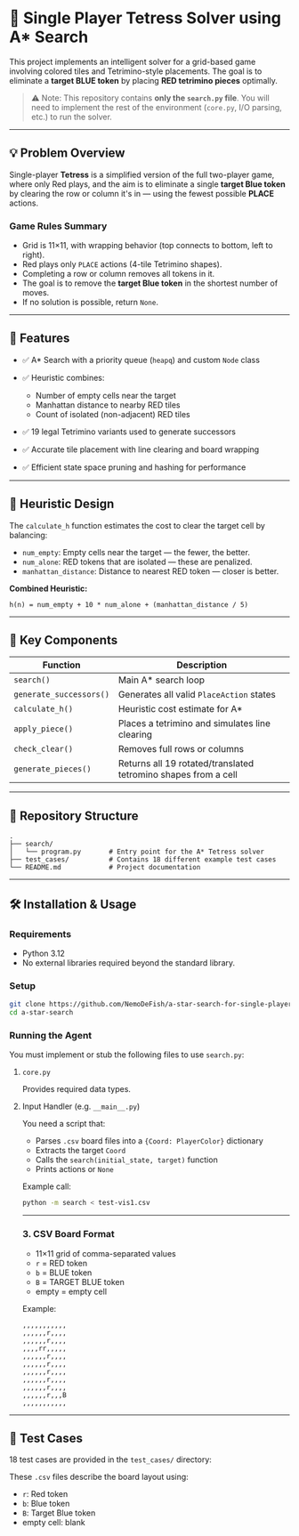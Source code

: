 # 🔺 Single Player Tetress Solver using A* Search

This project implements an intelligent solver for a grid-based game involving colored tiles and Tetrimino-style placements. The goal is to eliminate a **target BLUE token** by placing **RED tetrimino pieces** optimally.

> ⚠️ Note: This repository contains **only the `search.py` file**. You will need to implement the rest of the environment (`core.py`, I/O parsing, etc.) to run the solver.

---

## 💡 Problem Overview

Single-player **Tetress** is a simplified version of the full two-player game, where only Red plays, and the aim is to eliminate a single **target Blue token** by clearing the row or column it's in — using the fewest possible **PLACE** actions.

### Game Rules Summary

* Grid is 11×11, with wrapping behavior (top connects to bottom, left to right).
* Red plays only `PLACE` actions (4-tile Tetrimino shapes).
* Completing a row or column removes all tokens in it.
* The goal is to remove the **target Blue token** in the shortest number of moves.
* If no solution is possible, return `None`.

---

## 🚀 Features

* ✅ A\* Search with a priority queue (`heapq`) and custom `Node` class
* ✅ Heuristic combines:

  * Number of empty cells near the target
  * Manhattan distance to nearby RED tiles
  * Count of isolated (non-adjacent) RED tiles
* ✅ 19 legal Tetrimino variants used to generate successors
* ✅ Accurate tile placement with line clearing and board wrapping
* ✅ Efficient state space pruning and hashing for performance

---

## 📐 Heuristic Design

The `calculate_h` function estimates the cost to clear the target cell by balancing:

* `num_empty`: Empty cells near the target — the fewer, the better.
* `num_alone`: RED tokens that are isolated — these are penalized.
* `manhattan_distance`: Distance to nearest RED token — closer is better.

**Combined Heuristic:**

```text
h(n) = num_empty + 10 * num_alone + (manhattan_distance / 5)
```

---

## 🔧 Key Components

| Function                | Description                                                    |
| ----------------------- | -------------------------------------------------------------- |
| `search()`              | Main A\* search loop                                           |
| `generate_successors()` | Generates all valid `PlaceAction` states                       |
| `calculate_h()`         | Heuristic cost estimate for A\*                                |
| `apply_piece()`         | Places a tetrimino and simulates line clearing                 |
| `check_clear()`         | Removes full rows or columns                                   |
| `generate_pieces()`     | Returns all 19 rotated/translated tetromino shapes from a cell |

---


## 📁 Repository Structure

```
.
├── search/
│   └── program.py       # Entry point for the A* Tetress solver
├── test_cases/          # Contains 18 different example test cases
└── README.md            # Project documentation
```


---

## 🛠️ Installation & Usage

### Requirements

* Python 3.12
* No external libraries required beyond the standard library.

### Setup

```bash
git clone https://github.com/NemoDeFish/a-star-search-for-single-player-tetress
cd a-star-search
```

### Running the Agent

You must implement or stub the following files to use `search.py`:

1. `core.py`

    Provides required data types.


2. Input Handler (e.g. `__main__.py`)

    You need a script that:

    * Parses `.csv` board files into a `{Coord: PlayerColor}` dictionary
    * Extracts the target `Coord`
    * Calls the `search(initial_state, target)` function
    * Prints actions or `None`

    Example call:

    ```bash
    python -m search < test-vis1.csv
    ```

    ---

    ### 3. CSV Board Format

    * 11×11 grid of comma-separated values
    * `r` = RED token
    * `b` = BLUE token
    * `B` = TARGET BLUE token
    * empty = empty cell

    Example:

    ```csv
    ,,,,,,,,,,,
    ,,,,,,r,,,,
    ,,,,,,r,,,,
    ,,,,rr,,,,,
    ,,,,,,r,,,,
    ,,,,,,r,,,,
    ,,,,,,r,,,,
    ,,,,,,r,,,,
    ,,,,,,r,,,,
    ,,,,,,r,,,B
    ,,,,,,,,,,,
    ```

---

## 🧪 Test Cases

18 test cases are provided in the `test_cases/` directory:

These `.csv` files describe the board layout using:

* `r`: Red token
* `b`: Blue token
* `B`: Target Blue token
* empty cell: blank
